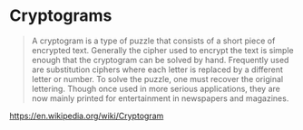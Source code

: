 # Cryptograms

> A cryptogram is a type of puzzle that consists of a short piece of encrypted text. Generally the cipher used to encrypt the text is simple enough that the cryptogram can be solved by hand. Frequently used are substitution ciphers where each letter is replaced by a different letter or number. To solve the puzzle, one must recover the original lettering. Though once used in more serious applications, they are now mainly printed for entertainment in newspapers and magazines.

https://en.wikipedia.org/wiki/Cryptogram